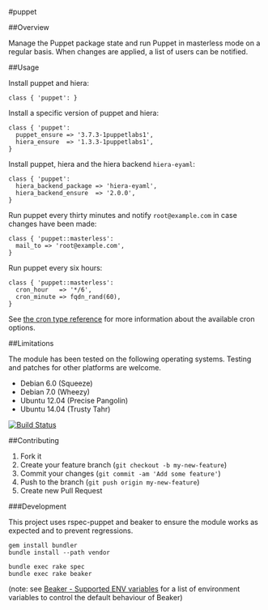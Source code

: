 #puppet

##Overview

Manage the Puppet package state and run Puppet in masterless mode on a regular basis. When changes are applied, a list
of users can be notified.

##Usage

Install puppet and hiera:

```
class { 'puppet': }
```

Install a specific version of puppet and hiera:

```
class { 'puppet':
  puppet_ensure => '3.7.3-1puppetlabs1',
  hiera_ensure  => '1.3.3-1puppetlabs1',
}
```

Install puppet, hiera and the hiera backend `hiera-eyaml`:

```
class { 'puppet':
  hiera_backend_package => 'hiera-eyaml',
  hiera_backend_ensure  => '2.0.0',
}
```

Run puppet every thirty minutes and notify `root@example.com` in case changes have been made:

```
class { 'puppet::masterless':
  mail_to => 'root@example.com',
}
```

Run puppet every six hours:

```
class { 'puppet::masterless':
  cron_hour   => '*/6',
  cron_minute => fqdn_rand(60),
}
```

See [the cron type reference](https://docs.puppetlabs.com/references/stable/type.html#cron) for more information about
the available cron options.

##Limitations

The module has been tested on the following operating systems. Testing and patches for other platforms are welcome.

* Debian 6.0 (Squeeze)
* Debian 7.0 (Wheezy)
* Ubuntu 12.04 (Precise Pangolin)
* Ubuntu 14.04 (Trusty Tahr)

[![Build Status](https://travis-ci.org/tohuwabohu/puppet-roundcube.png?branch=master)](https://travis-ci.org/tohuwabohu/puppet-roundcube)

##Contributing

1. Fork it
2. Create your feature branch (`git checkout -b my-new-feature`)
3. Commit your changes (`git commit -am 'Add some feature'`)
4. Push to the branch (`git push origin my-new-feature`)
5. Create new Pull Request

###Development

This project uses rspec-puppet and beaker to ensure the module works as expected and to prevent regressions.

```
gem install bundler
bundle install --path vendor

bundle exec rake spec
bundle exec rake beaker
```
(note: see [Beaker - Supported ENV variables](https://github.com/puppetlabs/beaker/wiki/How-to-Write-a-Beaker-Test-for-a-Module#beaker-rspec-details)
for a list of environment variables to control the default behaviour of Beaker)
